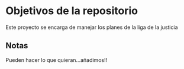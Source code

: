 # Objetivos de la repositorio

Este proyecto se encarga de manejar los planes de la liga de la justicia


## Notas
Pueden hacer lo que quieran...añadimos!!
